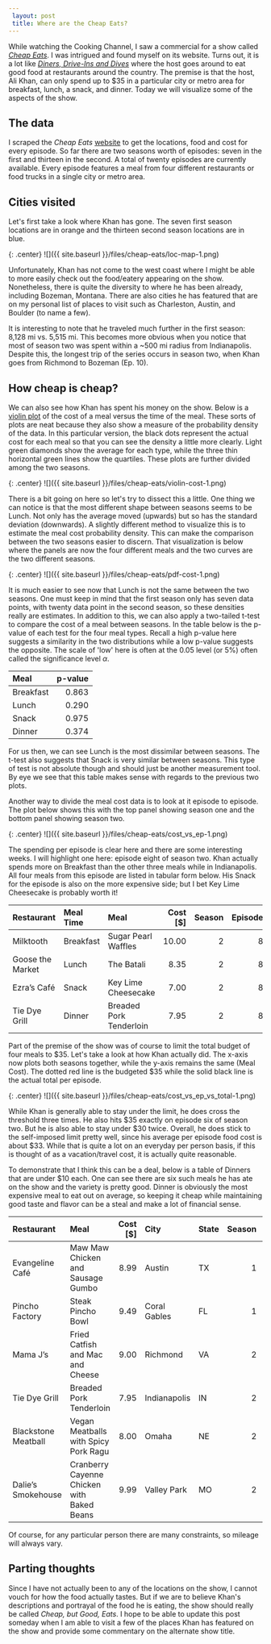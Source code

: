 ```yaml
---
 layout: post
 title: Where are the Cheap Eats?
---
```



While watching the Cooking Channel, I saw a commercial for a show called [*Cheap Eats*](http://www.cookingchanneltv.com/shows/cheap-eats.html). I was intrigued and found myself on its website. Turns out, it is a lot like [*Diners, Drive-Ins and Dives*](http://www.foodnetwork.com/shows/diners-drive-ins-and-dives.html) where the host goes around to eat good food at restaurants around the country. The premise is that the host, Ali Khan, can only spend up to $35 in a particular city or metro area for breakfast, lunch, a snack, and dinner. Today we will visualize some of the aspects of the show.

The data
--------

I scraped the *Cheap Eats* [website](http://www.cookingchanneltv.com/shows/cheap-eats/cheap-eats-location-guide.page-1.html) to get the locations, food and cost for every episode. So far there are two seasons worth of episodes: seven in the first and thirteen in the second. A total of twenty episodes are currently available. Every episode features a meal from four different restaurants or food trucks in a single city or metro area.

Cities visited
--------------

Let's first take a look where Khan has gone. The seven first season locations are in orange and the thirteen second season locations are in blue.

{: .center}
![]({{ site.baseurl }}/files/cheap-eats/loc-map-1.png)

Unfortunately, Khan has not come to the west coast where I might be able to more easily check out the food/eatery appearing on the show. Nonetheless, there is quite the diversity to where he has been already, including Bozeman, Montana. There are also cities he has featured that are on my personal list of places to visit such as Charleston, Austin, and Boulder (to name a few).

It is interesting to note that he traveled much further in the first season: 8,128 mi vs. 5,515 mi. This becomes more obvious when you notice that most of season two was spent within a ~500 mi radius from Indianapolis. Despite this, the longest trip of the series occurs in season two, when Khan goes from Richmond to Bozeman (Ep. 10).

How cheap is cheap?
-------------------

We can also see how Khan has spent his money on the show. Below is a [violin plot](https://en.wikipedia.org/wiki/Violin_plot) of the cost of a meal versus the time of the meal. These sorts of plots are neat because they also show a measure of the probability density of the data. In this particular version, the black dots represent the actual cost for each meal so that you can see the density a little more clearly. Light green diamonds show the average for each type, while the three thin horizontal green lines show the quartiles. These plots are further divided among the two seasons.

{: .center}
![]({{ site.baseurl }}/files/cheap-eats/violin-cost-1.png)

There is a bit going on here so let's try to dissect this a little. One thing we can notice is that the most different shape between seasons seems to be Lunch. Not only has the average moved (upwards) but so has the standard deviation (downwards). A slightly different method to visualize this is to estimate the meal cost probability density. This can make the comparison between the two seasons easier to discern. That visualization is below where the panels are now the four different meals and the two curves are the two different seasons.

{: .center}
![]({{ site.baseurl }}/files/cheap-eats/pdf-cost-1.png)

It is much easier to see now that Lunch is not the same between the two seasons. One must keep in mind that the first season only has seven data points, with twenty data point in the second season, so these densities really are estimates. In addition to this, we can also apply a two-tailed t-test to compare the cost of a meal between seasons. In the table below is the p-value of each test for the four meal types. Recall a high p-value here suggests a similarity in the two distributions while a low p-value suggests the opposite. The scale of 'low' here is often at the 0.05 level (or 5%) often called the significance level *α*.

| Meal      |  p-value|
|:----------|--------:|
| Breakfast |    0.863|
| Lunch     |    0.290|
| Snack     |    0.975|
| Dinner    |    0.374|

For us then, we can see Lunch is the most dissimilar between seasons. The t-test also suggests that Snack is very similar between seasons. This type of test is not absolute though and should just be another measurement tool. By eye we see that this table makes sense with regards to the previous two plots.

Another way to divide the meal cost data is to look at it episode to episode. The plot below shows this with the top panel showing season one and the bottom panel showing season two.

{: .center}
![]({{ site.baseurl }}/files/cheap-eats/cost_vs_ep-1.png)

The spending per episode is clear here and there are some interesting weeks. I will highlight one here: episode eight of season two. Khan actually spends more on Breakfast than the other three meals while in Indianapolis. All four meals from this episode are listed in tabular form below. His Snack for the episode is also on the more expensive side; but I bet Key Lime Cheesecake is probably worth it!

| Restaurant       | Meal Time | Meal                    |  Cost \[$\]|  Season|  Episode|
|:-----------------|:----------|:------------------------|-----------:|-------:|--------:|
| Milktooth        | Breakfast | Sugar Pearl Waffles     |       10.00|       2|        8|
| Goose the Market | Lunch     | The Batali              |        8.35|       2|        8|
| Ezra’s Café      | Snack     | Key Lime Cheesecake     |        7.00|       2|        8|
| Tie Dye Grill    | Dinner    | Breaded Pork Tenderloin |        7.95|       2|        8|

Part of the premise of the show was of course to limit the total budget of four meals to $35. Let's take a look at how Khan actually did. The x-axis now plots both seasons together, while the y-axis remains the same (Meal Cost). The dotted red line is the budgeted $35 while the solid black line is the actual total per episode.

{: .center}
![]({{ site.baseurl }}/files/cheap-eats/cost_vs_ep_vs_total-1.png)

While Khan is generally able to stay under the limit, he does cross the threshold three times. He also hits $35 exactly on episode six of season two. But he is also able to stay under $30 twice. Overall, he does stick to the self-imposed limit pretty well, since his average per episode food cost is about $33. While that is quite a lot on an everyday per person basis, if this is thought of as a vacation/travel cost, it is actually quite reasonable.

To demonstrate that I think this can be a deal, below is a table of Dinners that are under $10 each. One can see there are six such meals he has ate on the show and the variety is pretty good. Dinner is obviously the most expensive meal to eat out on average, so keeping it cheap while maintaining good taste and flavor can be a steal and make a lot of financial sense.

| Restaurant          | Meal                                       |  Cost \[$\]| City         | State |  Season|  Episode|
|:--------------------|:-------------------------------------------|-----------:|:-------------|:------|-------:|--------:|
| Evangeline Café     | Maw Maw Chicken and Sausage Gumbo          |        8.99| Austin       | TX    |       1|        2|
| Pincho Factory      | Steak Pincho Bowl                          |        9.49| Coral Gables | FL    |       1|        4|
| Mama J’s            | Fried Catfish and Mac and Cheese           |        9.00| Richmond     | VA    |       2|        3|
| Tie Dye Grill       | Breaded Pork Tenderloin                    |        7.95| Indianapolis | IN    |       2|        8|
| Blackstone Meatball | Vegan Meatballs with Spicy Pork Ragu       |        8.00| Omaha        | NE    |       2|       11|
| Dalie’s Smokehouse  | Cranberry Cayenne Chicken with Baked Beans |        9.99| Valley Park  | MO    |       2|       13|

Of course, for any particular person there are many constraints, so mileage will always vary.

Parting thoughts
----------------

Since I have not actually been to any of the locations on the show, I cannot vouch for how the food actually tastes. But if we are to believe Khan's descriptions and portrayal of the food he is eating, the show should really be called *Cheap, but Good, Eats*. I hope to be able to update this post someday when I am able to visit a few of the places Khan has featured on the show and provide some commentary on the alternate show title.
